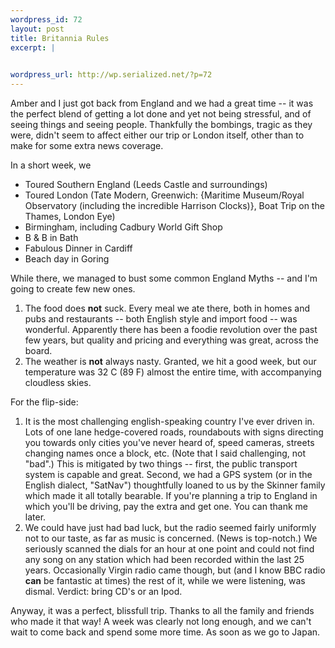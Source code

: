 ```yaml
--- 
wordpress_id: 72
layout: post
title: Britannia Rules
excerpt: |
  

wordpress_url: http://wp.serialized.net/?p=72
---
```

<p>Amber and I just got back from England and we had a great time -- it was the perfect blend of getting a lot done and yet not being stressful, and of seeing things and seeing people. Thankfully the bombings, tragic as they were, didn&#39;t seem to affect either our trip or London itself, other than to make for some extra news coverage.</p>

In a short week, we <ul><li>Toured Southern England (Leeds Castle and surroundings)</li><li>Toured London (Tate Modern, Greenwich: {Maritime Museum/Royal Observatory (including the incredible Harrison Clocks)}, Boat Trip on the Thames, London Eye)</li><li>Birmingham, including Cadbury World Gift Shop</li><li>B &amp; B in Bath</li><li>Fabulous Dinner in Cardiff</li><li>Beach day in Goring</li></ul>

While there, we managed to bust some common England Myths -- and I&#39;m going to create few new ones.<br />
<ol><li>The food does <b>not</b> suck. Every meal we ate there, both in homes and pubs and restaurants -- both English style and import food -- was wonderful. Apparently there has been a foodie revolution over the past few years, but quality and pricing and everything was great, across the board.</li><li>The weather is <b>not</b> always nasty. Granted, we hit a good week, but our temperature was 32 C (89 F) almost the entire time, with accompanying cloudless skies.</li></ol>

For the flip-side:<br />
<ol><li>It is the most challenging english-speaking country I&#39;ve ever driven in. Lots of one lane hedge-covered roads, roundabouts with signs directing you towards only cities you&#39;ve never heard of, speed cameras, streets changing names once a block, etc. (Note that I said challenging, not "bad".) This is mitigated by two things -- first, the public transport system is capable and great. Second, we had a <span class="caps">GPS </span>system (or in the English dialect, "SatNav") thoughtfully loaned to us by the Skinner family which made it all totally bearable. If you&#39;re planning a trip to England in which you&#39;ll be driving, pay the extra and get one. You can thank me later.</li><li>We could have just had bad luck, but the radio seemed fairly uniformly not to our taste, as far as music is concerned. (News is top-notch.) We seriously scanned the dials for an hour at one point and could not find any song on any station which had been recorded within the last 25 years. Occasionally Virgin radio came though, but (and I know <span class="caps">BBC </span>radio <b>can</b> be fantastic at times) the rest of it, while we were listening, was dismal. Verdict: bring CD&#39;s or an Ipod.</li></ol>

<p>Anyway, it was a perfect, blissfull trip. Thanks to all the family and friends who made it that way! A week was clearly not long enough, and we can&#39;t wait to come back and spend some more time. As soon as we go to Japan.</p>
